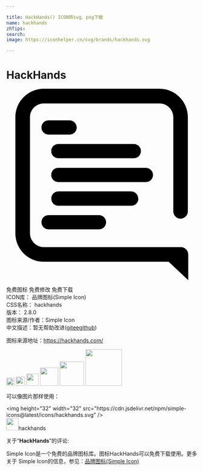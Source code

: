 ```yaml
---

title: HackHands() ICON转svg、png下载
name: hackhands
zhTips: 
search: 
image: https://iconhelper.cn/svg/brands/hackhands.svg

---
```


# HackHands  <small style="font-size: 60%;font-weight: 100"></small>

<div id="svg" class="svg-wrap">
<svg role="img" viewBox="0 0 24 24" xmlns="http://www.w3.org/2000/svg"><title>HackHands icon</title><path d="M5.3 17.63h6.35c.5 0 .89-.4.89-.9s-.4-.89-.9-.89H5.3c-.5 0-.89.4-.89.89 0 .5.4.9.9.9zM16.58 13.77c0-.5-.4-.9-.9-.9H6.54c-.5 0-.89.4-.89.9s.4.9.9.9h9.15c.5 0 .9-.4.9-.9zM18.44 10.8a.91.91 0 0 0-.89-.88H6.53c-.5 0-.89.39-.89.89s.4.89.9.89h11.01c.5 0 .89-.4.89-.9zM5.64 7.82c0 .5.4.89.9.89h9.5c.49 0 .88-.4.88-.9 0-.49-.4-.88-.89-.88h-9.5c-.5 0-.89.39-.89.89zM7.92 3.96H5.3c-.5 0-.89.4-.89.9s.4.89.9.89h2.64c.5 0 .9-.4.9-.9a.93.93 0 0 0-.93-.89zM22.87 20.8a.93.93 0 0 0-.94-.94H4.7c-.95 0-1.73-.8-1.73-1.74V3.57c0-.95.78-1.73 1.73-1.73h14.55c.95 0 1.74.76 1.74 1.73v11.8c0 .5.42.92.9.92.51 0 .93-.42.93-.92V3.57c0-1.97-1.6-3.57-3.57-3.57H4.7a3.57 3.57 0 0 0-3.57 3.57v14.55c0 1.97 1.6 3.57 3.57 3.57H20.4L22.87 24v-3.2z"/></svg>
</div>
<detail full-name='hackhands'></detail>

<div class="detail-page">
<p>
<span><span class="badge-success badge">免费图标</span> <span class="badge-success badge">免费修改</span>  <span class="badge-success badge">免费下载</span> </span>
<br/>
<span>
ICON库：
<span class="badge-secondary badge">品牌图标(Simple Icon)</span> 
</span>
<br/>
<span>
CSS名称：
<span class="badge-secondary badge">hackhands</span> 
</span>

<br/>
<span>
版本：
<span class="badge-secondary badge">2.8.0</span> 
</span>
<br/>
<span>图标来源/作者：<span class="badge-light badge">Simple Icon</span></span> 
<br/>
<span class="zh-detail">中文描述：暂无<span class="help-link"><span>帮助改进</span>(<a href="https://gitee.com/liuwave/icon-helper/edit/master/json/brands/hackhands.json" target="_blank" rel="noopener noreferrer">gitee</a><a href="https://github.com/liuwave/icon-helper/edit/master/json/brands/hackhands.json" target="_blank" rel="noopener noreferrer">github</a></span>)</span><br/>
</p>
</div><div class="description description alert alert-light"><p>图标来源地址：<a href="https://hackhands.com/" target="_blank" rel="noopener noreferrer">https://hackhands.com/</a></p></div>
<div class="alert alert-dark">
<img height="21" width="21" src="https://cdn.jsdelivr.net/npm/simple-icons@latest/icons/hackhands.svg" />
<img height="24" width="24" src="https://cdn.jsdelivr.net/npm/simple-icons@latest/icons/hackhands.svg" />
<img height="32" width="32" src="https://cdn.jsdelivr.net/npm/simple-icons@latest/icons/hackhands.svg" />
<img height="48" width="48" src="https://cdn.jsdelivr.net/npm/simple-icons@latest/icons/hackhands.svg" />
<img height="64" width="64" src="https://cdn.jsdelivr.net/npm/simple-icons@latest/icons/hackhands.svg" />
<img height="96" width="96" src="https://cdn.jsdelivr.net/npm/simple-icons@latest/icons/hackhands.svg" />

</div>
<div>
  <p>可以像图片那样使用：    
  </p>
  <div class="alert alert-primary" style="font-size: 14px">
    &lt;img height="32" width="32" src="https://cdn.jsdelivr.net/npm/simple-icons@latest/icons/hackhands.svg" /&gt;
    <copy-btn content='<img height="32" width="32" src="https://cdn.jsdelivr.net/npm/simple-icons@latest/icons/hackhands.svg" />'></copy-btn>
  </div>
  <div class="alert alert-secondary">
    <img height="32" width="32" src="https://cdn.jsdelivr.net/npm/simple-icons@latest/icons/hackhands.svg" />hackhands
    <copy-btn content="hackhands" btn-title="复制图标名称"></copy-btn>
  </div>
</div>
<div class="icon-detail__container">
<p>关于“<b>HackHands</b>”的评论:</p>
</div>
<Vssue title="关于“HackHands”的评论" />
<div><p>Simple Icon是一个免费的品牌图标库。图标HackHands可以免费下载使用。更多关于  Simple Icon的信息，参见：<a target="_blank" href="https://iconhelper.cn/brands.html">品牌图标(Simple Icon)</a>
</p></div>
